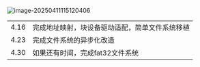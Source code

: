 ![image-20250411115120406](C:/Users/wangj/AppData/Roaming/Typora/typora-user-images/image-20250411115120406.png)

|      |                                                |
| ---- | ---------------------------------------------- |
| 4.16 | 完成地址映射，块设备驱动适配，简单文件系统移植 |
| 4.23 | 完成文件系统的异步化改造                       |
| 4.30 | 如果还有时间，完成fat32文件系统                |

